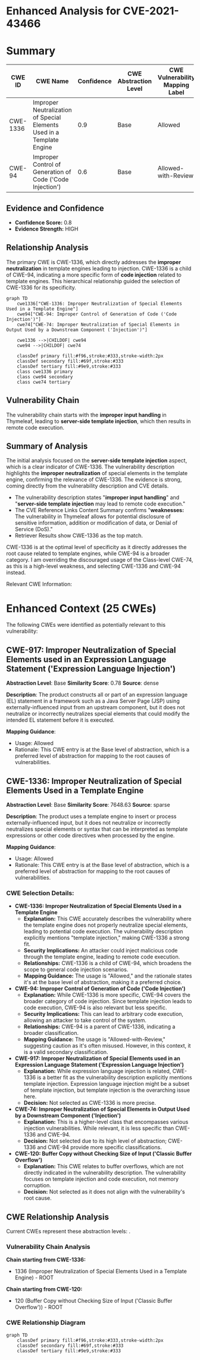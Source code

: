 # Enhanced Analysis for CVE-2021-43466

# Summary
| CWE ID  | CWE Name | Confidence | CWE Abstraction Level | CWE Vulnerability Mapping Label | CWE-Vulnerability Mapping Notes |
|------------------|--------------------------------------------------------------------------------------------------------|--------------------|---------------------------|-----------------------------------|---------------------------------------------------|
| CWE-1336 | Improper Neutralization of Special Elements Used in a Template Engine  | 0.9 | Base | Allowed | Primary CWE |
| CWE-94 | Improper Control of Generation of Code ('Code Injection') | 0.6 | Base | Allowed-with-Review | Secondary Candidate CWE |

## Evidence and Confidence

*   **Confidence Score:** 0.8
*   **Evidence Strength:** HIGH

## Relationship Analysis
The primary CWE is CWE-1336, which directly addresses the **improper neutralization** in template engines leading to injection. CWE-1336 is a child of CWE-94, indicating a more specific form of **code injection** related to template engines. This hierarchical relationship guided the selection of CWE-1336 for its specificity.
```mermaid
graph TD
    cwe1336["CWE-1336: Improper Neutralization of Special Elements Used in a Template Engine"]
    cwe94["CWE-94: Improper Control of Generation of Code ('Code Injection')"]
    cwe74["CWE-74: Improper Neutralization of Special Elements in Output Used by a Downstream Component ('Injection')"]
    
    cwe1336 -->|CHILDOF| cwe94
    cwe94 -->|CHILDOF| cwe74

    classDef primary fill:#f96,stroke:#333,stroke-width:2px
    classDef secondary fill:#69f,stroke:#333
    classDef tertiary fill:#9e9,stroke:#333
    class cwe1336 primary
    class cwe94 secondary
    class cwe74 tertiary
```

## Vulnerability Chain
The vulnerability chain starts with the **improper input handling** in Thymeleaf, leading to **server-side template injection**, which then results in remote code execution.

## Summary of Analysis
The initial analysis focused on the **server-side template injection** aspect, which is a clear indicator of CWE-1336. The vulnerability description highlights the **improper neutralization** of special elements in the template engine, confirming the relevance of CWE-1336. The evidence is strong, coming directly from the vulnerability description and CVE details.

*   The vulnerability description states "**improper input handling**" and "**server-side template injection** may lead to remote code execution."
*   The CVE Reference Links Content Summary confirms "**weaknesses:** The vulnerability in Thymeleaf allows for potential disclosure of sensitive information, addition or modification of data, or Denial of Service (DoS)."
*   Retriever Results show CWE-1336 as the top match.

CWE-1336 is at the optimal level of specificity as it directly addresses the root cause related to template engines, while CWE-94 is a broader category.
I am overriding the discouraged usage of the Class-level CWE-74, as this is a high-level weakness, and selecting CWE-1336 and CWE-94 instead.

Relevant CWE Information:

# Enhanced Context (25 CWEs)
The following CWEs were identified as potentially relevant to this vulnerability:

## CWE-917: Improper Neutralization of Special Elements used in an Expression Language Statement ('Expression Language Injection')
**Abstraction Level**: Base
**Similarity Score**: 0.78
**Source**: dense

**Description**:
The product constructs all or part of an expression language (EL) statement in a framework such as a Java Server Page (JSP) using externally-influenced input from an upstream component, but it does not neutralize or incorrectly neutralizes special elements that could modify the intended EL statement before it is executed.

**Mapping Guidance**:
- Usage: Allowed
- Rationale: This CWE entry is at the Base level of abstraction, which is a preferred level of abstraction for mapping to the root causes of vulnerabilities.

## CWE-1336: Improper Neutralization of Special Elements Used in a Template Engine
**Abstraction Level**: Base
**Similarity Score**: 7648.63
**Source**: sparse

**Description**:
The product uses a template engine to insert or process externally-influenced input, but it does not neutralize or incorrectly neutralizes special elements or syntax that can be interpreted as template expressions or other code directives when processed by the engine.

**Mapping Guidance**:
- Usage: Allowed
- Rationale: This CWE entry is at the Base level of abstraction, which is a preferred level of abstraction for mapping to the root causes of vulnerabilities.

### CWE Selection Details:

*   **CWE-1336: Improper Neutralization of Special Elements Used in a Template Engine**
    *   **Explanation:** This CWE accurately describes the vulnerability where the template engine does not properly neutralize special elements, leading to potential code execution. The vulnerability description explicitly mentions "template injection," making CWE-1336 a strong fit.
    *   **Security Implications:** An attacker could inject malicious code through the template engine, leading to remote code execution.
    *   **Relationships:** CWE-1336 is a child of CWE-94, which broadens the scope to general code injection scenarios.
    *   **Mapping Guidance:** The usage is "Allowed," and the rationale states it's at the base level of abstraction, making it a preferred choice.
*   **CWE-94: Improper Control of Generation of Code ('Code Injection')**
    *   **Explanation:** While CWE-1336 is more specific, CWE-94 covers the broader category of code injection. Since template injection leads to code execution, CWE-94 is also relevant but less specific.
    *   **Security Implications:** This can lead to arbitrary code execution, allowing an attacker to take control of the system.
    *   **Relationships:** CWE-94 is a parent of CWE-1336, indicating a broader classification.
    *   **Mapping Guidance:** The usage is "Allowed-with-Review," suggesting caution as it's often misused. However, in this context, it is a valid secondary classification.
*   **CWE-917: Improper Neutralization of Special Elements used in an Expression Language Statement ('Expression Language Injection')**
    *   **Explanation:** While expression language injection is related, CWE-1336 is a better fit as the vulnerability description explicitly mentions template injection. Expression language injection might be a subset of template injection, but template injection is the overarching issue here.
    *   **Decision:** Not selected as CWE-1336 is more precise.
*   **CWE-74: Improper Neutralization of Special Elements in Output Used by a Downstream Component ('Injection')**
    *   **Explanation:** This is a higher-level class that encompasses various injection vulnerabilities. While relevant, it is less specific than CWE-1336 and CWE-94.
    *   **Decision:** Not selected due to its high level of abstraction; CWE-1336 and CWE-94 provide more specific classifications.
*   **CWE-120: Buffer Copy without Checking Size of Input ('Classic Buffer Overflow')**
    *   **Explanation:** This CWE relates to buffer overflows, which are not directly indicated in the vulnerability description. The vulnerability focuses on template injection and code execution, not memory corruption.
    *   **Decision:** Not selected as it does not align with the vulnerability's root cause.


## CWE Relationship Analysis

Current CWEs represent these abstraction levels: .


### Vulnerability Chain Analysis

**Chain starting from CWE-1336:**
- 1336 (Improper Neutralization of Special Elements Used in a Template Engine) - ROOT


**Chain starting from CWE-120:**
- 120 (Buffer Copy without Checking Size of Input ('Classic Buffer Overflow')) - ROOT



### CWE Relationship Diagram

```mermaid
graph TD
    classDef primary fill:#f96,stroke:#333,stroke-width:2px
    classDef secondary fill:#69f,stroke:#333
    classDef tertiary fill:#9e9,stroke:#333
```